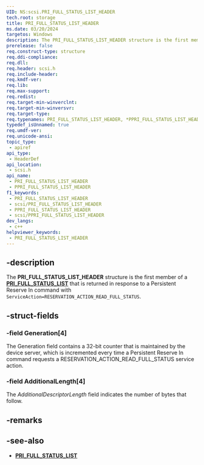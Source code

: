 ```yaml
---
UID: NS:scsi.PRI_FULL_STATUS_LIST_HEADER
tech.root: storage
title: PRI_FULL_STATUS_LIST_HEADER
ms.date: 03/20/2024
targetos: Windows
description: The PRI_FULL_STATUS_LIST_HEADER structure is the first member of a PRI_FULL_STATUS_LIST that is returned in response to a Persistent Reserve In command with ServiceAction=RESERVATION_ACTION_READ_FULL_STATUS.
prerelease: false
req.construct-type: structure
req.ddi-compliance: 
req.dll: 
req.header: scsi.h
req.include-header: 
req.kmdf-ver: 
req.lib: 
req.max-support: 
req.redist: 
req.target-min-winverclnt: 
req.target-min-winversvr: 
req.target-type: 
req.typenames: PRI_FULL_STATUS_LIST_HEADER, *PPRI_FULL_STATUS_LIST_HEADER
typedef_isUnnamed: true
req.umdf-ver: 
req.unicode-ansi: 
topic_type:
 - apiref
api_type:
 - HeaderDef
api_location:
 - scsi.h
api_name:
 - PRI_FULL_STATUS_LIST_HEADER
 - PPRI_FULL_STATUS_LIST_HEADER
f1_keywords:
 - PRI_FULL_STATUS_LIST_HEADER
 - scsi/PRI_FULL_STATUS_LIST_HEADER
 - PPRI_FULL_STATUS_LIST_HEADER
 - scsi/PPRI_FULL_STATUS_LIST_HEADER
dev_langs:
 - c++
helpviewer_keywords:
 - PRI_FULL_STATUS_LIST_HEADER
---
```


## -description

The **PRI_FULL_STATUS_LIST_HEADER** structure is the first member of a **[PRI_FULL_STATUS_LIST](ns-scsi-pri_full_status_list.md)** that is returned in response to a Persistent Reserve In command with `ServiceAction=RESERVATION_ACTION_READ_FULL_STATUS`.

## -struct-fields

### -field Generation[4]

The Generation field contains a 32-bit counter that is maintained by the device server, which is incremented every time a Persistent Reserve In command requests a RESERVATION_ACTION_READ_FULL_STATUS service action.

### -field AdditionalLength[4]

The *AdditionalDescriptorLength* field indicates the number of bytes that follow.

## -remarks

## -see-also

- **[PRI_FULL_STATUS_LIST](ns-scsi-pri_full_status_list.md)**
